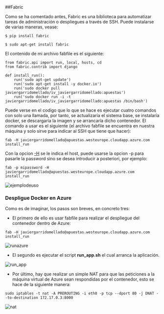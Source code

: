 ##Fabric

Como se ha comentado antes, Fabric es una biblioteca para automatizar tareas de administración o despliegues a través de SSH. Puede instalarse de varias maneras, vease:
```
$ pip install fabric
```

```
$ sudo apt-get install fabric
```

El contenido de mi archivo fabfile es el siguiente:

```
from fabric.api import run, local, hosts, cd
from fabric.contrib import django

def install_run():
	run('sudo apt-get update')
	run('sudo apt-get install -y docker.io')
	run('sudo docker pull javiergarridomellado/iv_javiergarridomellado:apuestas')
	run('sudo docker run -i -t javiergarridomellado/iv_javiergarridomellado:apuestas /bin/bash')
```

Puede verse en el codigo que lo que se hace es ejecutar cuatro comandos con solo una llamada, por tanto, se actualizaría el sistema base, se instalaría docker, se descargaría la imagen y se arrancaría dicho contenedor. El comando a usar es el siguiente (el archivo fabfile se encuentra en nuestra máquina y solo sirve para indicar al SSH que tiene que hacer):
```
fab -H javiergarridomellado@apuestas.westeurope.cloudapp.azure.com install_run
```
Con la opcion [-H](http://www.flu-project.com/2014/03/python-y-fabric-para-administrar.html) se le indica el host, puede usarse la opcion -p para pasarle la password sino se desea introducir a posteriori, por ejemplo:
```
fab -p mipassword -H javiergarridomellado@apuestas.westeurope.cloudapp.azure.com install_run
```
![ejemplodeuso](http://i1045.photobucket.com/albums/b457/Francisco_Javier_G_M/fab_zpskvblqeip.png)

### Despligue Docker en Azure

Como es de imaginar, los pasos son breves, en concreto tres:

- El primero de ello es usar fabfile para realizar el despliegue del contenedor dentro de Azure:
```
fab -H javiergarridomellado@apuestas.westeurope.cloudapp.azure.com install_run
```

![runazure](http://i1045.photobucket.com/albums/b457/Francisco_Javier_G_M/runazure_zpsien56pdp.png)

- El segundo es ejecutar el script **run_app.sh** el cual arranca la aplicación.

![run_app](http://i1045.photobucket.com/albums/b457/Francisco_Javier_G_M/run_app_zpser9nqw4e.png)

- Por último, hay que realizar un simple NAT para que las peticiones a la máquina virtual de Azure sean respondidas por el contenedor, esto se hace de la siguiente manera:
```
sudo iptables -t nat -A PREROUTING -i eth0 -p tcp --dport 80 -j DNAT --to-destination 172.17.0.3:8000
```

![nat](http://i1045.photobucket.com/albums/b457/Francisco_Javier_G_M/nat_zps3tj1znsh.png)


